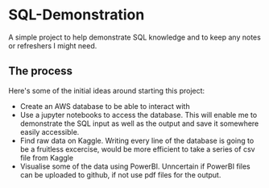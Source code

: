 # SQL-Demonstration
A simple project to help demonstrate SQL knowledge and to keep any notes or refreshers I might need.

## The process
Here's some of the initial ideas around starting this project:
  * Create an AWS database to be able to interact with
  * Use a jupyter notebooks to access the database. This will enable me to demonstrate the SQL input as well as the output and save it somewhere easily accessible.
  * Find raw data on Kaggle. Writing every line of the database is going to be a fruitless excercise, would be more efficient to take a series of csv file from Kaggle
  * Visualise some of the data using PowerBI. Unncertain if PowerBI files can be uploaded to github, if not use pdf files for the output.
